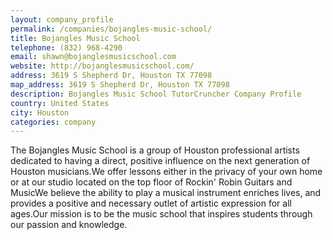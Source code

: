 ```yaml
---
layout: company_profile
permalink: /companies/bojangles-music-school/
title: Bojangles Music School
telephone: (832) 968-4290
email: shawn@bojanglesmusicschool.com
website: http://bojanglesmusicschool.com/
address: 3619 S Shepherd Dr, Houston TX 77098
map_address: 3619 S Shepherd Dr, Houston TX 77098
description: Bojangles Music School TutorCruncher Company Profile
country: United States
city: Houston
categories: company
---
```

The Bojangles Music School is a group of Houston professional artists dedicated to having a direct, positive influence on the next generation of Houston musicians.We offer lessons either in the privacy of your own home or at our studio located on the top floor of Rockin' Robin Guitars and MusicWe believe the ability to play a musical instrument enriches lives, and provides a positive and necessary outlet of artistic expression for all ages.Our mission is to be the music school that inspires students through our passion and knowledge.
